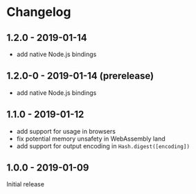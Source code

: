 # Changelog

## 1.2.0 - 2019-01-14

- add native Node.js bindings

## 1.2.0-0 - 2019-01-14 (prerelease)

- add native Node.js bindings

## 1.1.0 - 2019-01-12

- add support for usage in browsers
- fix potential memory unsafety in WebAssembly land
- add support for output encoding in `Hash.digest([encoding])`

## 1.0.0 - 2019-01-09

Initial release
